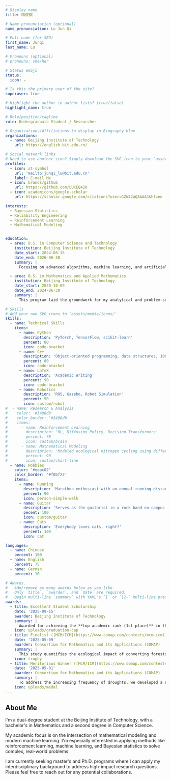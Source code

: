```yaml
---
# Display name
title: 陆俊骐

# Name pronunciation (optional)
name_pronunciation: Lu Jun Qi

# Full name (for SEO)
first_name: Junqi
last_name: Lu

# Pronouns (optional)
# pronouns: she/her

# Status emoji
status:
  icon: ☕️

# Is this the primary user of the site?
superuser: true

# Highlight the author in author lists? (true/false)
highlight_name: true

# Role/position/tagline
role: Undergraduate Student / Researcher

# Organizations/Affiliations to display in Biography blox
organizations:
  - name: Beijing Institute of Technology
    url: https://english.bit.edu.cn/

# Social network links
# Need to use another icon? Simply download the SVG icon to your `assets/media/icons/` folder.
profiles:
  - icon: at-symbol
    url: 'mailto:junqi_lu@bit.edu.cn'
    label: E-mail Me
  - icon: brands/github
    url: https://github.com/LUKEQ420
  - icon: academicons/google-scholar
    url: https://scholar.google.com/citations?user=GZW42aQAAAAJ&hl=en

interests:
  - Bayesian Statistics
  - Reliability Engineering
  - Reinforcement Learning
  - Mathematical Modeling


education:
  - area: B.S. in Computer Science and Technology
    institution: Beijing Institute of Technology
    date_start: 2024-08-15
    date_end: 2026-06-30
    summary: |
      Focusing on advanced algorithms, machine learning, and artificial intelligence. This dual-degree program provides a strong foundation for my current research in Reinforcement Learning.

  - area: B.S. in Mathematics and Applied Mathematics
    institution: Beijing Institute of Technology
    date_start: 2020-10-09
    date_end: 2024-06-30
    summary: |
      This program laid the groundwork for my analytical and problem-solving skills, which were instrumental in my research in reliability engineering and success in international math competitions.

# Skills
# Add your own SVG icons to `assets/media/icons/`
skills:
  - name: Technical Skills
    items:
      - name: Python
        description: 'PyTorch, TensorFlow, scikit-learn'
        percent: 80 
        icon: code-bracket
      - name: C++
        description: 'Object-oriented programming, data structures, 100+ LeetCode problems'
        percent: 80 
        icon: code-bracket
      - name: LaTeX
        description: 'Academic Writing'
        percent: 90
        icon: code-bracket
      - name: Robotics
        description: 'ROS, Gazebo, Robot Simulation'
        percent: 50
        icon: custom/robot
#  - name: Research & Analysis
#    color: '#3498db'
#    color_border: '#3498db'
#    items:
#      - name: Reinforcement Learning
#        description: 'RL, Diffusion Policy, Decision Transformers'
#        percent: 70 
#        icon: custom/brain
#      - name: Mathematical Modeling
#        description: 'Modeled ecological nitrogen cycling using differential equations in MCM/ICM awarded finalist.
#        percent: 90
#        icon: custom/chart-line
  - name: Hobbies
    color: '#eeac02'
    color_border: '#f0bf23'
    items:
      - name: Running
        description: 'Marathon enthusiast with an annual running distance of over 1000km.'
        percent: 90
        icon: person-simple-walk
      - name: Guitar
        description: 'Serves as the guitarist in a rock band on campus.'
        pecent: 100
        icon: custom/guitar
      - name: Cats
        description: 'Everybody loves cats, right?'
        percent: 100
        icon: cat

languages:
  - name: Chinese
    percent: 100
  - name: English
    percent: 75
  - name: German
    percent: 10

# Awards.
#   Add/remove as many awards below as you like.
#   Only `title`, `awarder`, and `date` are required.
#   Begin multi-line `summary` with YAML's `|` or `|2-` multi-line prefix and indent 2 spaces below.
awards:
  - title: Excellent Student Scholarship
    date: '2025-09-15' 
    awarder: Beijing Institute of Technology
    summary: |
      Awarded for achieving the **top academic rank (1st place)** in the class during the 2024-2025-2nd semester. This scholarship recognizes exceptional academic performance and dedication to studies.
    icon: uploads/graduation-cap 
  - title: Finalist ([MCM/ICM](https://www.comap.com/contests/mcm-icm)) <br> Top 1.96% of 27,456 teams worldwide
    date: '2025-05-09'
    awarder: Consortium for Mathematics and its Applications (COMAP)
    summary: |
      This study quantifies the ecological impact of converting forests to farmland by focusing on nitrogen cycling, a key indicator of ecosystem health. We developed three dynamic models using modified Lotka-Volterra equations: a **Forest Ecosystem Nitrogen Cycle Model (FENCM)**, an **Agricultural Ecosystem Nitrogen Cycle Model (AENCM)** incorporating human interventions, and a more complex **Agricultural Ecosystem-Food Web-Nitrogen Cycle Model (AE-FW-NCM)**. Our comparative analysis of these models highlights the trade-offs between agricultural yield, biodiversity, and sustainability, and concludes with practical recommendations for farmers. The TeX source and numerical simulation code are [open-sourced on GitHub](https://github.com/LUKEQ420/MCM-ICM-2025-E-Nitrogen-Cycling-Model).
    icon: trophy
  - title: Meritorious Winner ([MCM/ICM](https://www.comap.com/contests/mcm-icm)) <br> Top 9.29% of 20,858 teams worldwide
    date: '2023-05-01'
    awarder: Consortium for Mathematics and its Applications (COMAP)
    summary: |
      To address the increasing frequency of droughts, we developed a series of mathematical models to predict the viability of plant communities under various climate scenarios. Our approach included a **Soil-Water Model (SWM)** based on Darcy's Law and an **Improved Population Lotka-Volterra Model (PLVM)** that accounts for species competition. We combined these into a comprehensive **Plant Soil Moisture Competition Model (PSMCM)** to solve real-world problems related to drought mitigation and sustainable land-use planning. Our study provides valuable insights into the composition of drought-resistant plant communities and can assist in conservation efforts in arid regions.
    icon: uploads/medal
---
```


## About Me
I'm a dual-degree student at the Beijing Institute of Technology, with a bachelor's in Mathematics  and a second degree in Computer Science.

My academic focus is on the intersection of mathematical modeling and modern machine learning. I'm especially interested in applying methods like reinforcement learning, machine learning, and Bayesian statistics to solve complex, real-world problems.

I am currently seeking master's and Ph.D. programs where I can apply my interdisciplinary background to address high-impact research questions. Please feel free to reach out for any potential collaborations.